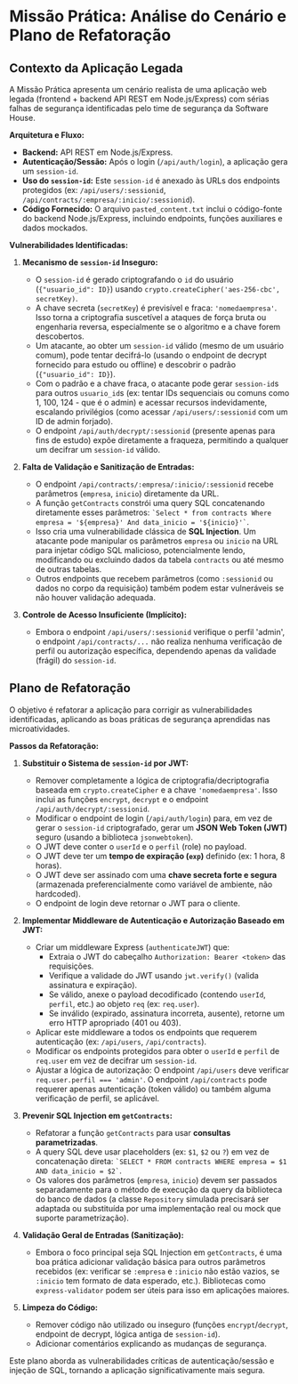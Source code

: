 # Missão Prática: Análise do Cenário e Plano de Refatoração

## Contexto da Aplicação Legada

A Missão Prática apresenta um cenário realista de uma aplicação web legada (frontend + backend API REST em Node.js/Express) com sérias falhas de segurança identificadas pelo time de segurança da Software House.

**Arquitetura e Fluxo:**

*   **Backend:** API REST em Node.js/Express.
*   **Autenticação/Sessão:** Após o login (`/api/auth/login`), a aplicação gera um `session-id`.
*   **Uso do `session-id`:** Este `session-id` é anexado às URLs dos endpoints protegidos (ex: `/api/users/:sessionid`, `/api/contracts/:empresa/:inicio/:sessionid`).
*   **Código Fornecido:** O arquivo `pasted_content.txt` inclui o código-fonte do backend Node.js/Express, incluindo endpoints, funções auxiliares e dados mockados.

**Vulnerabilidades Identificadas:**

1.  **Mecanismo de `session-id` Inseguro:**
    *   O `session-id` é gerado criptografando o `id` do usuário (`{"usuario_id": ID}`) usando `crypto.createCipher('aes-256-cbc', secretKey)`.
    *   A chave secreta (`secretKey`) é previsível e fraca: `'nomedaempresa'`. Isso torna a criptografia suscetível a ataques de força bruta ou engenharia reversa, especialmente se o algoritmo e a chave forem descobertos.
    *   Um atacante, ao obter um `session-id` válido (mesmo de um usuário comum), pode tentar decifrá-lo (usando o endpoint de decrypt fornecido para estudo ou offline) e descobrir o padrão (`{"usuario_id": ID}`).
    *   Com o padrão e a chave fraca, o atacante pode gerar `session-id`s para outros `usuario_id`s (ex: tentar IDs sequenciais ou comuns como 1, 100, 124 - que é o admin) e acessar recursos indevidamente, escalando privilégios (como acessar `/api/users/:sessionid` com um ID de admin forjado).
    *   O endpoint `/api/auth/decrypt/:sessionid` (presente apenas para fins de estudo) expõe diretamente a fraqueza, permitindo a qualquer um decifrar um `session-id` válido.

2.  **Falta de Validação e Sanitização de Entradas:**
    *   O endpoint `/api/contracts/:empresa/:inicio/:sessionid` recebe parâmetros (`empresa`, `inicio`) diretamente da URL.
    *   A função `getContracts` constrói uma query SQL concatenando diretamente esses parâmetros: `` `Select * from contracts Where empresa = '${empresa}' And data_inicio = '${inicio}'` ``.
    *   Isso cria uma vulnerabilidade clássica de **SQL Injection**. Um atacante pode manipular os parâmetros `empresa` ou `inicio` na URL para injetar código SQL malicioso, potencialmente lendo, modificando ou excluindo dados da tabela `contracts` ou até mesmo de outras tabelas.
    *   Outros endpoints que recebem parâmetros (como `:sessionid` ou dados no corpo da requisição) também podem estar vulneráveis se não houver validação adequada.

3.  **Controle de Acesso Insuficiente (Implícito):**
    *   Embora o endpoint `/api/users/:sessionid` verifique o perfil 'admin', o endpoint `/api/contracts/...` não realiza nenhuma verificação de perfil ou autorização específica, dependendo apenas da validade (frágil) do `session-id`.

## Plano de Refatoração

O objetivo é refatorar a aplicação para corrigir as vulnerabilidades identificadas, aplicando as boas práticas de segurança aprendidas nas microatividades.

**Passos da Refatoração:**

1.  **Substituir o Sistema de `session-id` por JWT:**
    *   Remover completamente a lógica de criptografia/decriptografia baseada em `crypto.createCipher` e a chave `'nomedaempresa'`. Isso inclui as funções `encrypt`, `decrypt` e o endpoint `/api/auth/decrypt/:sessionid`.
    *   Modificar o endpoint de login (`/api/auth/login`) para, em vez de gerar o `session-id` criptografado, gerar um **JSON Web Token (JWT)** seguro (usando a biblioteca `jsonwebtoken`).
    *   O JWT deve conter o `userId` e o `perfil` (role) no payload.
    *   O JWT deve ter um **tempo de expiração (`exp`)** definido (ex: 1 hora, 8 horas).
    *   O JWT deve ser assinado com uma **chave secreta forte e segura** (armazenada preferencialmente como variável de ambiente, não hardcoded).
    *   O endpoint de login deve retornar o JWT para o cliente.

2.  **Implementar Middleware de Autenticação e Autorização Baseado em JWT:**
    *   Criar um middleware Express (`authenticateJWT`) que:
        *   Extraia o JWT do cabeçalho `Authorization: Bearer <token>` das requisições.
        *   Verifique a validade do JWT usando `jwt.verify()` (valida assinatura e expiração).
        *   Se válido, anexe o payload decodificado (contendo `userId`, `perfil`, etc.) ao objeto `req` (ex: `req.user`).
        *   Se inválido (expirado, assinatura incorreta, ausente), retorne um erro HTTP apropriado (401 ou 403).
    *   Aplicar este middleware a todos os endpoints que requerem autenticação (ex: `/api/users`, `/api/contracts`).
    *   Modificar os endpoints protegidos para obter o `userId` e `perfil` de `req.user` em vez de decifrar um `session-id`.
    *   Ajustar a lógica de autorização: O endpoint `/api/users` deve verificar `req.user.perfil === 'admin'`. O endpoint `/api/contracts` pode requerer apenas autenticação (token válido) ou também alguma verificação de perfil, se aplicável.

3.  **Prevenir SQL Injection em `getContracts`:**
    *   Refatorar a função `getContracts` para usar **consultas parametrizadas**.
    *   A query SQL deve usar placeholders (ex: `$1`, `$2` ou `?`) em vez de concatenação direta: `` `SELECT * FROM contracts WHERE empresa = $1 AND data_inicio = $2` ``.
    *   Os valores dos parâmetros (`empresa`, `inicio`) devem ser passados separadamente para o método de execução da query da biblioteca do banco de dados (a classe `Repository` simulada precisará ser adaptada ou substituída por uma implementação real ou mock que suporte parametrização).

4.  **Validação Geral de Entradas (Sanitização):**
    *   Embora o foco principal seja SQL Injection em `getContracts`, é uma boa prática adicionar validação básica para outros parâmetros recebidos (ex: verificar se `:empresa` e `:inicio` não estão vazios, se `:inicio` tem formato de data esperado, etc.). Bibliotecas como `express-validator` podem ser úteis para isso em aplicações maiores.

5.  **Limpeza do Código:**
    *   Remover código não utilizado ou inseguro (funções `encrypt`/`decrypt`, endpoint de decrypt, lógica antiga de `session-id`).
    *   Adicionar comentários explicando as mudanças de segurança.

Este plano aborda as vulnerabilidades críticas de autenticação/sessão e injeção de SQL, tornando a aplicação significativamente mais segura.
